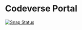 # Codeverse Portal

[![Snap Status](https://build.snapcraft.io/badge/americademy/dmx-controller-snap.svg)](https://build.snapcraft.io/user/americademy/dmx-controller-snap)
